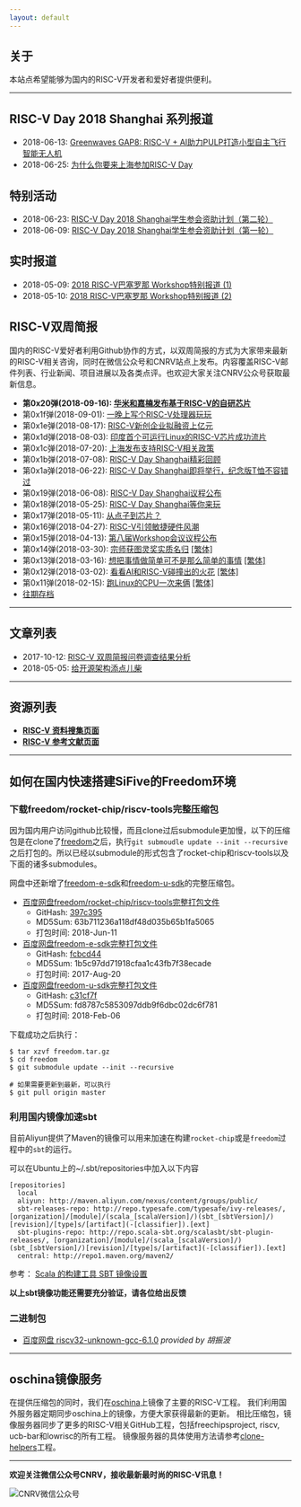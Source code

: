 ```yaml
---
layout: default
---
```


## 关于

本站点希望能够为国内的RISC-V开发者和爱好者提供便利。

----

## RISC-V Day 2018 Shanghai 系列报道

- 2018-06-13: [Greenwaves GAP8: RISC-V + AI助力PULP打造小型自主飞行智能无人机](/articles/crazyfile-gap8)
- 2018-06-25: [为什么你要来上海参加RISC-V Day](/articles/why-come-to-join-risc-v-day-shanghai)

## 特别活动

- 2018-06-23: [RISC-V Day 2018 Shanghai学生参会资助计划（第二轮）](/articles/risc-v-day-2018-shanghai-student-sponorship-v2)
- 2018-06-09: [RISC-V Day 2018 Shanghai学生参会资助计划（第一轮）](/articles/risc-v-day-2018-shanghai-student-sponorship)

## 实时报道

- 2018-05-09: [2018 RISC-V巴塞罗那 Workshop特别报道 (1)](/articles/riscv-workshop-barcelona-special-rpt-day1)
- 2018-05-10: [2018 RISC-V巴塞罗那 Workshop特别报道 (2)](/articles/riscv-workshop-barcelona-special-rpt-day2)

## RISC-V双周简报

国内的RISC-V爱好者利用Github协作的方式，以双周简报的方式为大家带来最新的RISC-V相关咨询，同时在微信公众号和CNRV站点上发布。内容覆盖RISC-V邮件列表、行业新闻、项目进展以及各类点评。也欢迎大家关注CNRV公众号获取最新信息。

- **第0x20弹(2018-09-16): [华米和嘉楠发布基于RISC-V的自研芯片](bi-week-rpts/2018-09-16)**
- 第0x1f弹(2018-09-01): [一晚上写个RISC-V处理器玩玩](bi-week-rpts/2018-09-01)
- 第0x1e弹(2018-08-17): [RISC-V新创企业拟融资上亿元](bi-week-rpts/2018-08-17)
- 第0x1d弹(2018-08-03): [印度首个可运行Linux的RISC-V芯片成功流片](bi-week-rpts/2018-08-03)
- 第0x1c弹(2018-07-20): [上海发布支持RISC-V相关政策](bi-week-rpts/2018-07-20)
- 第0x1b弹(2018-07-08): [RISC-V Day Shanghai精彩回顾](bi-week-rpts/2018-07-06)
- 第0x1a弹(2018-06-22): [RISC-V Day Shanghai即将举行，纪念版T恤不容错过](bi-week-rpts/2018-06-22)
- 第0x19弹(2018-06-08): [RISC-V Day Shanghai议程公布](bi-week-rpts/2018-06-08)
- 第0x18弹(2018-05-25): [RISC-V Day Shanghai等你来玩](bi-week-rpts/2018-05-25)
- 第0x17弹(2018-05-11): [从点子到芯片？](bi-week-rpts/2018-05-11)
- 第0x16弹(2018-04-27): [RISC-V引领敏捷硬件风潮](bi-week-rpts/2018-04-27)
- 第0x15弹(2018-04-13): [第八届Workshop会议议程公布](bi-week-rpts/2018-04-13)
- 第0x14弹(2018-03-30): [宗师获图灵奖实质名归](bi-week-rpts/2018-03-30) [\[繁体\]](bi-week-rpts/2018-03-30.tc)
- 第0x13弹(2018-03-16): [想把事情做简单可不是那么简单的事情](bi-week-rpts/2018-03-16) [\[繁体\]](bi-week-rpts/2018-03-16.tc)
- 第0x12弹(2018-03-02): [看看AI和RISC-V碰撞出的火花](bi-week-rpts/2018-03-02) [\[繁体\]](bi-week-rpts/2018-03-02.tc)
- 第0x11弹(2018-02-15): [跑Linux的CPU一次来俩](bi-week-rpts/2018-02-15) [\[繁体\]](bi-week-rpts/2018-02-15.tc)
- [往期存档](biweekly-archive)

----

## 文章列表

- 2017-10-12: [RISC-V 双周简报问卷调查结果分析](articles/2017-10-12-questionaire)
- 2018-05-05: [给开源架构添点儿柴](articles/cold-boiling-water)

----

## 资源列表

- **[RISC-V 资料搜集页面](resource)**
- **[RISC-V 参考文献页面](papers)**

----

## 如何在国内快速搭建SiFive的Freedom环境

### 下载freedom/rocket-chip/riscv-tools完整压缩包

因为国内用户访问github比较慢，而且clone过后submodule更加慢，以下的压缩包是在clone了[freedom](https://github.com/sifive/freedom)之后，执行`git submoudle update --init --recursive`之后打包的。所以已经以submodule的形式包含了rocket-chip和riscv-tools以及下面的诸多submodules。

网盘中还新增了[freedom-e-sdk](https://github.com/sifive/freedom-e-sdk)和[freedom-u-sdk](https://github.com/sifive/freedom-u-sdk)的完整压缩包。

- [百度网盘freedom/rocket-chip/riscv-tools完整打包文件](https://pan.baidu.com/s/1J9N2VvfY9D6zakh8aMO5rg)
    - GitHash: [397c395](https://github.com/sifive/freedom/commit/397c395b8216c46c3d1b21484d85c6509c3ee7e8)
    - MD5Sum: 63b711236a118df48d035b65b1fa5065
    - 打包时间: 2018-Jun-11
- [百度网盘freedom-e-sdk完整打包文件](https://pan.baidu.com/s/1qYa6fd6)
    - GitHash: [fcbcd44](https://github.com/sifive/freedom-e-sdk/commit/fcbcd440a0556b90bb7f6a739ac567d5f8e93fa2)
    - MD5Sum: 1b5c97dd71918cfaa1c43fb7f38ecade
    - 打包时间: 2017-Aug-20
- [百度网盘freedom-u-sdk完整打包文件](https://pan.baidu.com/s/1i6t6UDB)
    - GitHash: [c31cf7f](https://github.com/sifive/freedom-u-sdk/commit/c31cf7f31d036742b84dd473db4b9fb18abe3c7f)
    - MD5Sum: fd8787c5853097ddb9f6dbc02dc6f781
    - 打包时间: 2018-Feb-06

下载成功之后执行：

~~~
$ tar xzvf freedom.tar.gz
$ cd freedom
$ git submodule update --init --recursive

# 如果需要更新到最新，可以执行
$ git pull origin master
~~~

### 利用国内镜像加速sbt

目前Aliyun提供了Maven的镜像可以用来加速在构建`rocket-chip`或是`freedom`过程中的`sbt`的运行。

可以在Ubuntu上的~/.sbt/repositories中加入以下内容

~~~
[repositories]
  local
  aliyun: http://maven.aliyun.com/nexus/content/groups/public/
  sbt-releases-repo: http://repo.typesafe.com/typesafe/ivy-releases/, [organization]/[module]/(scala_[scalaVersion]/)(sbt_[sbtVersion]/)[revision]/[type]s/[artifact](-[classifier]).[ext]
  sbt-plugins-repo: http://repo.scala-sbt.org/scalasbt/sbt-plugin-releases/, [organization]/[module]/(scala_[scalaVersion]/)(sbt_[sbtVersion]/)[revision]/[type]s/[artifact](-[classifier]).[ext]
  central: http://repo1.maven.org/maven2/
~~~

参考： [Scala 的构建工具 SBT 镜像设置](http://www.jianshu.com/p/c8c48b0b3866)

**以上sbt镜像功能还需要充分验证，请各位给出反馈**

### 二进制包

- [百度网盘 riscv32-unknown-gcc-6.1.0](https://pan.baidu.com/s/1kV7QJkj) *provided by 胡振波*

----

## oschina镜像服务

在提供压缩包的同时，我们在[oschina](http://git.oschina.net)上镜像了主要的RISC-V工程。 我们利用国外服务器定期同步oschina上的镜像，方便大家获得最新的更新。
相比压缩包，镜像服务器同步了更多的RISC-V相关GitHub工程，包括freechipsproject, riscv, ucb-bar和lowrisc的所有工程。
镜像服务器的具体使用方法请参考[clone-helpers](https://github.com/cnrv/clone-helpers/blob/master/README.md)工程。

----

**欢迎关注微信公众号CNRV，接收最新最时尚的RISC-V讯息！**

![CNRV微信公众号](https://cnrv.io/assets/images/cnrv_qr.png)
